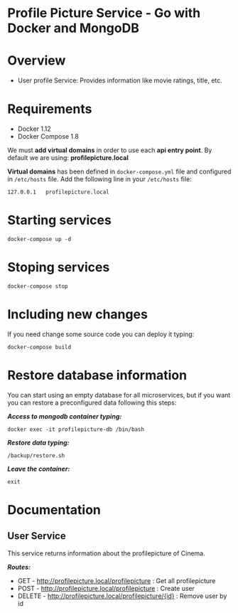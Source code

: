 # Profile Picture Service - Go with Docker and MongoDB

Overview
========

 * User profile Service: Provides information like movie ratings, title, etc.
 


Requirements
===========

* Docker 1.12
* Docker Compose 1.8

We must **add virtual domains** in order to use each **api entry point**. By default we are using: **profilepicture.local**

**Virtual domains** has been defined in `docker-compose.yml` file and configured in `/etc/hosts` file. Add the following line in your `/etc/hosts` file:

```
127.0.0.1   profilepicture.local
```

Starting services
==============================

```
docker-compose up -d
```

Stoping services
==============================

```
docker-compose stop
```

Including new changes
==============================

If you need change some source code you can deploy it typing:

```
docker-compose build
```

Restore database information
======================

You can start using an empty database for all microservices, but if you want you can restore a preconfigured data following this steps:

**_Access to mongodb container typing:_**

```
docker exec -it profilepicture-db /bin/bash
```

**_Restore data typing:_**

```
/backup/restore.sh
```

**_Leave the container:_**

```
exit
```


Documentation
======================

## User Service

This service returns information about the profilepicture of Cinema.

**_Routes:_**

* GET - http://profilepicture.local/profilepicture : Get all profilepicture
* POST - http://profilepicture.local/profilepicture : Create user
* DELETE - http://profilepicture.local/profilepicture/{id} : Remove user by id